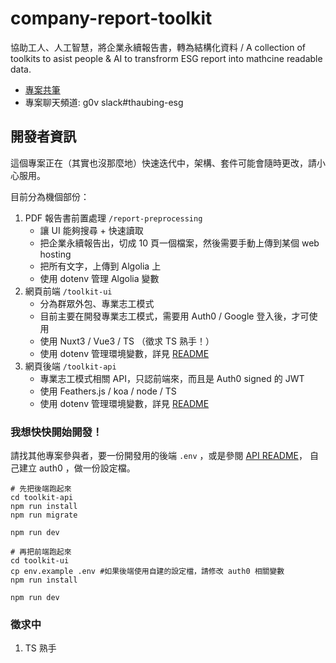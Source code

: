 # company-report-toolkit
協助工人、人工智慧，將企業永續報告書，轉為結構化資料 / A collection of toolkits to asist people &amp; AI to transfrorm ESG report into mathcine readable data.

- [專案共筆](https://g0v.hackmd.io/@ddio-io/open-csr-report)
- 專案聊天頻道: g0v slack#thaubing-esg

## 開發者資訊

這個專案正在（其實也沒那麼地）快速迭代中，架構、套件可能會隨時更改，請小心服用。

目前分為機個部份：

1. PDF 報告書前置處理 `/report-preprocessing`
   - 讓 UI 能夠搜尋 + 快速讀取
   - 把企業永續報告出，切成 10 頁一個檔案，然後需要手動上傳到某個 web hosting
   - 把所有文字，上傳到 Algolia 上
   - 使用 dotenv 管理 Algolia 變數
2. 網頁前端 `/toolkit-ui`
   - 分為群眾外包、專業志工模式
   - 目前主要在開發專業志工模式，需要用 Auth0 / Google 登入後，才可使用
   - 使用 Nuxt3 / Vue3 / TS （徵求 TS 熟手！）
   - 使用 dotenv 管理環境變數，詳見 [README](./toolkit-ui/README.md)
3. 網頁後端 `/toolkit-api`
   - 專業志工模式相關 API，只認前端來，而且是 Auth0 signed 的 JWT 
   - 使用 Feathers.js / koa / node / TS 
   - 使用 dotenv 管理環境變數，詳見 [README](./toolkit-api/README.md)

### 我想快快開始開發！

請找其他專案參與者，要一份開發用的後端 `.env` ，或是參閱 [API README](./toolkit-api/README.md)，
自己建立 auth0 ，做一份設定檔。

```
# 先把後端跑起來
cd toolkit-api
npm run install
npm run migrate

npm run dev

# 再把前端跑起來
cd toolkit-ui
cp env.example .env #如果後端使用自建的設定檔，請修改 auth0 相關變數
npm run install

npm run dev
```

### 徵求中

1. TS 熟手

